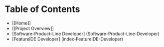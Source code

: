 # Table of Contents

* [[Home]]
* [[Project Overview]]
* [Software-Product-Line Developer] (Software-Product-Line-Developer)
* [FeatureIDE Developer] (index-FeatureIDE-Developer)